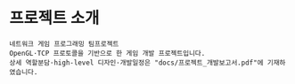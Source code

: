 # 프로젝트 소개
    네트워크 게임 프로그래밍 팀프로젝트
    OpenGL·TCP 프로토콜을 기반으로 한 게임 개발 프로젝트입니다.
    상세 역할분담·high-level 디자인·개발일정은 "docs/프로젝트_개발보고서.pdf"에 기재하였습니다.

    
